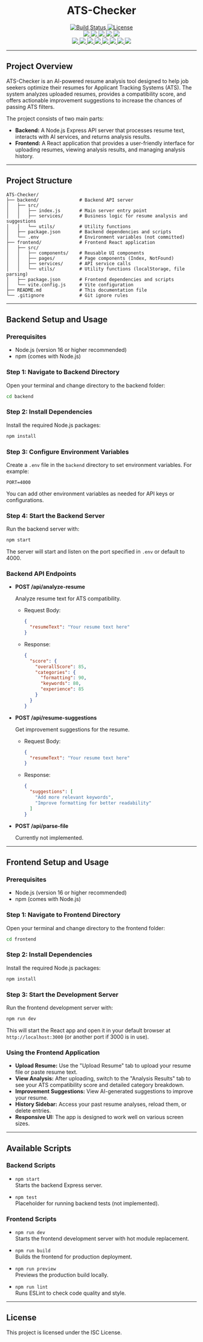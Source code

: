<h1 align="center">ATS-Checker</h1>

<p align="center">
  <a href="https://example.com/build-status">
    <img src="https://img.shields.io/badge/build-passing-brightgreen" alt="Build Status" />
  </a>
  <a href="LICENSE">
    <img src="https://img.shields.io/badge/license-ISC-blue" alt="License" />
  </a>
  <br>
  <!-- Backend Badges -->
  <a href="https://www.npmjs.com/package/express">
    <img src="https://img.shields.io/badge/Express-000000?style=flat&logo=express&logoColor=white" />
  </a>
  <a href="https://www.npmjs.com/package/cors">
    <img src="https://img.shields.io/badge/CORS-00599C?style=flat&logo=apachespark&logoColor=white" />
  </a>
  <a href="https://www.npmjs.com/package/dotenv">
    <img src="https://img.shields.io/badge/dotenv-8DD6F9?style=flat&logo=envato&logoColor=black" />
  </a>
  <a href="https://www.npmjs.com/package/groq-sdk">
    <img src="https://img.shields.io/badge/Groq--SDK-FF6B00?style=flat&logo=openai&logoColor=white" />
  </a>
  <a href="https://www.npmjs.com/package/mammoth">
    <img src="https://img.shields.io/badge/mammoth-5C2D91?style=flat&logo=python&logoColor=white" />
  </a>
  <br>
  <!-- Frontend Badges -->
  <a href="https://www.npmjs.com/package/react">
    <img src="https://img.shields.io/badge/React-61DAFB?style=flat&logo=react&logoColor=black" />
  </a>
  <a href="https://www.npmjs.com/package/react-router-dom">
    <img src="https://img.shields.io/badge/React_Router_DOM-CA4245?style=flat&logo=reactrouter&logoColor=white" />
  </a>
  <a href="https://www.npmjs.com/package/vite">
    <img src="https://img.shields.io/badge/Vite-646CFF?style=flat&logo=vite&logoColor=white" />
  </a>
  <a href="https://www.npmjs.com/package/lucide-react">
    <img src="https://img.shields.io/badge/Lucide_React-4C4CFF?style=flat&logo=feather&logoColor=white" />
  </a>
  <a href="https://www.npmjs.com/package/sonner">
    <img src="https://img.shields.io/badge/Sonner-FFB900?style=flat&logo=soundcloud&logoColor=black" />
  </a>
  <a href="https://www.npmjs.com/package/react-dropzone">
    <img src="https://img.shields.io/badge/React_Dropzone-00C7B7?style=flat&logo=dropbox&logoColor=white" />
  </a>
  <a href="https://www.npmjs.com/package/pdfjs-dist">
    <img src="https://img.shields.io/badge/pdfjs--dist-FF5252?style=flat&logo=adobeacrobatreader&logoColor=white" />
  </a>
  <a href="https://www.npmjs.com/package/date-fns">
    <img src="https://img.shields.io/badge/date--fns-007ACC?style=flat&logo=clockify&logoColor=white" />
  </a>
</p>

---

## Project Overview

ATS-Checker is an AI-powered resume analysis tool designed to help job seekers optimize their resumes for Applicant Tracking Systems (ATS). The system analyzes uploaded resumes, provides a compatibility score, and offers actionable improvement suggestions to increase the chances of passing ATS filters.

The project consists of two main parts:

- **Backend:** A Node.js Express API server that processes resume text, interacts with AI services, and returns analysis results.
- **Frontend:** A React application that provides a user-friendly interface for uploading resumes, viewing analysis results, and managing analysis history.

---

## Project Structure

```
ATS-Checker/
├── backend/               # Backend API server
│   ├── src/
│   │   ├── index.js       # Main server entry point
│   │   ├── services/      # Business logic for resume analysis and suggestions
│   │   └── utils/         # Utility functions
│   ├── package.json       # Backend dependencies and scripts
│   └── .env               # Environment variables (not committed)
├── frontend/              # Frontend React application
│   ├── src/
│   │   ├── components/    # Reusable UI components
│   │   ├── pages/         # Page components (Index, NotFound)
│   │   ├── services/      # API service calls
│   │   └── utils/         # Utility functions (localStorage, file parsing)
│   ├── package.json       # Frontend dependencies and scripts
│   └── vite.config.js     # Vite configuration
├── README.md              # This documentation file
└── .gitignore             # Git ignore rules
```

---

## Backend Setup and Usage

### Prerequisites

- Node.js (version 16 or higher recommended)
- npm (comes with Node.js)

### Step 1: Navigate to Backend Directory

Open your terminal and change directory to the backend folder:

```bash
cd backend
```

### Step 2: Install Dependencies

Install the required Node.js packages:

```bash
npm install
```

### Step 3: Configure Environment Variables

Create a `.env` file in the `backend` directory to set environment variables. For example:

```
PORT=4000
```

You can add other environment variables as needed for API keys or configurations.

### Step 4: Start the Backend Server

Run the backend server with:

```bash
npm start
```

The server will start and listen on the port specified in `.env` or default to 4000.

### Backend API Endpoints

- **POST /api/analyze-resume**

  Analyze resume text for ATS compatibility.

  - Request Body:

    ```json
    {
      "resumeText": "Your resume text here"
    }
    ```

  - Response:

    ```json
    {
      "score": {
        "overallScore": 85,
        "categories": {
          "formatting": 90,
          "keywords": 80,
          "experience": 85
        }
      }
    }
    ```

- **POST /api/resume-suggestions**

  Get improvement suggestions for the resume.

  - Request Body:

    ```json
    {
      "resumeText": "Your resume text here"
    }
    ```

  - Response:

    ```json
    {
      "suggestions": [
        "Add more relevant keywords",
        "Improve formatting for better readability"
      ]
    }
    ```

- **POST /api/parse-file**

  Currently not implemented.

---

## Frontend Setup and Usage

### Prerequisites

- Node.js (version 16 or higher recommended)
- npm (comes with Node.js)

### Step 1: Navigate to Frontend Directory

Open your terminal and change directory to the frontend folder:

```bash
cd frontend
```

### Step 2: Install Dependencies

Install the required Node.js packages:

```bash
npm install
```

### Step 3: Start the Development Server

Run the frontend development server with:

```bash
npm run dev
```

This will start the React app and open it in your default browser at `http://localhost:3000` (or another port if 3000 is in use).

### Using the Frontend Application

- **Upload Resume:** Use the "Upload Resume" tab to upload your resume file or paste resume text.
- **View Analysis:** After uploading, switch to the "Analysis Results" tab to see your ATS compatibility score and detailed category breakdown.
- **Improvement Suggestions:** View AI-generated suggestions to improve your resume.
- **History Sidebar:** Access your past resume analyses, reload them, or delete entries.
- **Responsive UI:** The app is designed to work well on various screen sizes.

---

## Available Scripts

### Backend Scripts

- `npm start`  
  Starts the backend Express server.

- `npm test`  
  Placeholder for running backend tests (not implemented).

### Frontend Scripts

- `npm run dev`  
  Starts the frontend development server with hot module replacement.

- `npm run build`  
  Builds the frontend for production deployment.

- `npm run preview`  
  Previews the production build locally.

- `npm run lint`  
  Runs ESLint to check code quality and style.

---

## License

This project is licensed under the ISC License.
